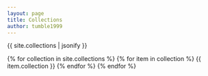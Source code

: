 ```yaml
---
layout: page
title: Collections
author: tumble1999
---
```

{{ site.collections | jsonify }}

{% for collection in site.collections %}
{% for item in collection %}
{{ item.collection }}
{% endfor %}
{% endfor %}
